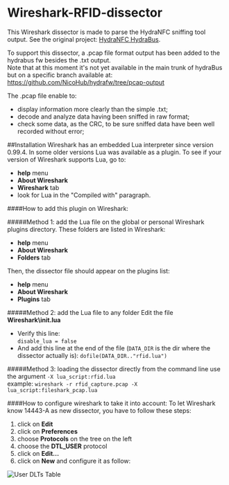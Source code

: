 # Wireshark-RFID-dissector

This Wireshark dissector is made to parse the HydraNFC sniffing tool output. See the original project:  [HydraNFC HydraBus]( https://github.com/bvernoux/hydranfc.).

To support this dissector, a .pcap file format output has been added to the hydrabus fw besides the .txt output.  
Note that at this moment it's not yet available in the main trunk of hydraBus but on a specific branch available at: https://github.com/NicoHub/hydrafw/tree/pcap-output

The .pcap file enable to: 
* display information more clearly than the simple .txt;
* decode and analyze data having been sniffed in raw format;
* check some data, as the CRC, to be sure sniffed data have been well recorded without error;


##Installation
Wireshark has an embedded Lua interpreter since version  0.99.4. In some older versions Lua was available as a plugin. To see if your version of Wireshark supports Lua, go to:
* __help__ menu
* __About Wireshark__ 
* __Wireshark__ tab
* look for Lua in the "Compiled with" paragraph. 
 
####How to add this plugin on Wireshark:

#####Method 1: add the Lua file on the global or personal Wireshark plugins directory.
 These folders are listed in Wireshark:
  * __help__ menu
  * __About Wireshark__  
  * __Folders__ tab

Then, the dissector file should appear on the plugins list: 
* __help__ menu
* __About Wireshark__ 
* __Plugins__ tab

#####Method 2:  add the Lua file to any folder
Edit the file __Wireshark\init.lua__ 
*  Verify this line:  
	`disable_lua = false`
*  And add this line at the end of the file (`DATA_DIR` is the dir where the dissector actually is):
	`dofile(DATA_DIR.."rfid.lua")`


#####Method 3:  loading the dissector directly from the command line
use the argument `-X lua_script:rfid.lua`  
example: `wireshark -r rfid_capture.pcap -X lua_script:fileshark_pcap.lua`

####How to configure wireshark to take it into account:
To let Wireshark know 14443-A as new dissector,  you have to follow these steps:

1.  click on __Edit__
2.  click on __Preferences__
3.  choose __Protocols__ on the tree on the left
4.  choose the __DTL_USER__ protocol
5.  click on __Edit...__
6.  click on __New__ and configure it as follow:

![User DLTs Table](https://cloud.githubusercontent.com/assets/12861508/8907707/0eb0e11c-3478-11e5-9859-3a51fc630441.PNG)
